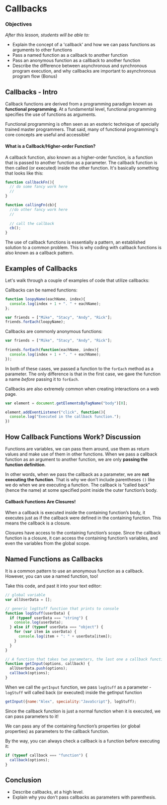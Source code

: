 # Callbacks

### Objectives
*After this lesson, students will be able to:*

- Explain the concept of a 'callback' and how we can pass functions as arguments to other functions
- Pass a named function as a callback to another function
- Pass an anonymous function as a callback to another function
- Describe the difference between asynchronous and synchronous program execution, and why callbacks are important to asynchronous program flow (Bonus)


## Callbacks - Intro

Callback functions are derived from a programming paradigm known as **functional programming**. At a fundamental level, functional programming specifies the use of functions as arguments. 

Functional programming is often seen as an esoteric technique of specially trained master programmers. That said, many of functional programming's core concepts are useful and accessible!

#### What is a Callback/Higher-order Function?

A callback function, also known as a higher-order function, is a function that is passed to another function as a parameter. The callback function is then called (or executed) inside the other function. It's basically something that looks like this:

```js
function callbackFn(){
  // do some fancy work here
  //
}

function callingFn(cb){
  //do other fancy work here
  //
  
  // call the callback
  cb();
}
```

The use of callback functions is essentially a pattern, an established solution to a common problem. This is why coding with callback functions is also known as a callback pattern.

## Examples of Callbacks

Let's walk through a couple of examples of code that utilize callbacks:

Callbacks can be named functions:
```javascript
function loopyName(eachName, index){
  console.log(index + 1 + ". " + eachName);
};

var friends = ["Mike", "Stacy", "Andy", "Rick"];
friends.forEach(loopyName);
```

Callbacks are commonly anonymous functions:
```javascript
var friends = ["Mike", "Stacy", "Andy", "Rick"];
​
friends.forEach(function(eachName, index){
  console.log(index + 1 + ". " + eachName);
});
```

In both of these cases, we passed a function to the `forEach` method as a parameter. The only difference is that in the first case, we gave the function a name *before* passing it to `forEach`.

Callbacks are also extremely common when creating interactions on a web page.
```javascript
var element = document.getElementsByTagName("body")[0];

element.addEventListener("click", function(){
  console.log("Executed in the callback function.");
})
```

## How Callback Functions Work? Discussion

Functions are variables, we can pass them around, use them as return values and make use of them in other functions.  When we pass a callback function as an argument to another function, we are only **passing the function definition**.

In other words, when we pass the callback as a parameter, we are **not executing the function**. That is why we don't include parentheses `()` like we do when we are executing a function. The callback is “called back” (hence the name) at some specified point inside the outer function’s body.

#### Callback Functions Are Closures!

When a callback is executed inside the containing function’s body, it executes just as if the callback were defined in the containing function. This means the callback is a closure.

Closures have access to the containing function’s scope. Since the callback function is a closure, it can access the containing function’s variables, and even the variables from the global scope.


## Named Functions as Callbacks

It is a common pattern to use an anonymous function as a callback. However, you can use a named function, too!

Take this code, and past it into your text editor:

```javascript
// global variable​
var allUserData = [];

// generic logStuff function that prints to console​
function logStuff(userData) {
  if (typeof userData === "string") {
    console.log(userData);
  } else if (typeof userData === "object") {
    for (var item in userData) {
      console.log(item + ": " + userData[item]);
    }
  }
}

// A function that takes two parameters, the last one a callback function
function getInput(options, callback) {
  allUserData.push(options);
  callback(options);
}
```


When we call the `getInput` function, we pass `logStuff` as a parameter - `​logStuff` will called back (or executed) inside the getInput function​

```javascript
getInput({name:"Alex", speciality:"JavaScript"}, logStuff);
```


Since the callback function is just a normal function when it is executed, we can pass parameters to it!

We can pass any of the containing function’s properties (or global properties) as parameters to the callback function.

By the way, you can always check a callback is a function before executing it:

```javascript
if (typeof callback === "function") {
  callback(options);
}
```



## Conclusion
- Describe callbacks, at a high level.
- Explain why you don't pass callbacks as parameters with parenthesis.

